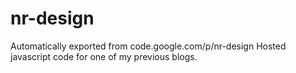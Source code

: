 # nr-design
Automatically exported from code.google.com/p/nr-design
Hosted javascript code for one of my previous blogs.
